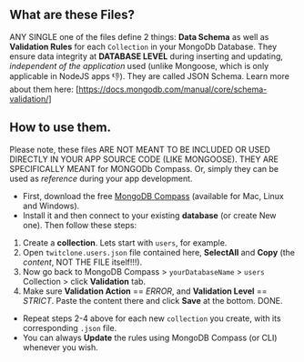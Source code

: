 ## What are these Files?
ANY SINGLE one of the files define 2 things:  **Data Schema** as well as **Validation Rules** for each ``Collection`` in your MongoDb Database. They ensure data integrity at **DATABASE LEVEL** during inserting and updating, *independent of the application* used (unlike Mongoose, which is only applicable in NodeJS apps 👎). They are called JSON Schema. Learn more about them here: [https://docs.mongodb.com/manual/core/schema-validation/]

## How to use them.
Please note, these files ARE NOT MEANT TO BE INCLUDED OR USED DIRECTLY IN YOUR APP SOURCE CODE (LIKE MONGOOSE). THEY ARE SPECIFICALLY MEANT for MONGODb Compass. Or, simply they can be used as _reference_ during your app development.

- First, download the free [MongoDB Compass](https://www.mongodb.com/products/compass) (available for Mac, Linux and Windows).
- Install it and then connect to your existing **database** (or create New one). Then follow these steps:

1. Create a **collection**. Lets start with `users`, for example.
2. Open `twitclone.users.json` file contained here, **SelectAll** and **Copy** (the *content*, NOT THE FILE itself!!!).
3. Now go back to MongoDB Compass > `yourDatabaseName` > `users` Collection > click **Validation** tab.
4. Make sure **Validation Action** == _ERROR_, and **Validation Level** == _STRICT_. Paste the content there and click **Save** at the bottom. DONE.

- Repeat steps 2-4 above for each new `collection` you create, with its corresponding `.json` file.
- You can always **Update** the rules using MongoDB Compass (or CLI) whenever you wish.
